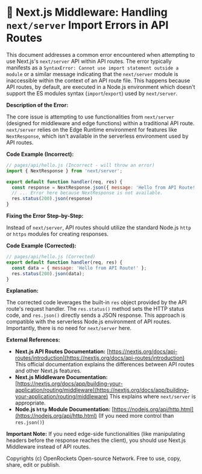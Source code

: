 # 🐞 Next.js Middleware: Handling `next/server` Import Errors in API Routes


This document addresses a common error encountered when attempting to use Next.js's `next/server` API within API routes.  The error typically manifests as a `SyntaxError: Cannot use import statement outside a module` or a similar message indicating that the `next/server` module is inaccessible within the context of an API route file.  This happens because API routes, by default, are executed in a Node.js environment which doesn't support the ES modules syntax (`import`/`export`) used by `next/server`.


**Description of the Error:**

The core issue is attempting to use functionalities from `next/server` (designed for middleware and edge functions) within a traditional API route.  `next/server` relies on the Edge Runtime environment for features like `NextResponse`, which isn't available in the serverless environment used by API routes.


**Code Example (Incorrect):**

```javascript
// pages/api/hello.js (Incorrect - will throw an error)
import { NextResponse } from 'next/server';

export default function handler(req, res) {
  const response = NextResponse.json({ message: 'Hello from API Route!' });
  // ... Error here because NextResponse is not available.
  res.status(200).json(response) 
}
```

**Fixing the Error Step-by-Step:**

Instead of `next/server`, API routes should utilize the standard Node.js `http` or `https` modules for creating responses.


**Code Example (Corrected):**

```javascript
// pages/api/hello.js (Corrected)
export default function handler(req, res) {
  const data = { message: 'Hello from API Route!' };
  res.status(200).json(data); 
}
```

**Explanation:**

The corrected code leverages the built-in `res` object provided by the API route's request handler.  The `res.status()` method sets the HTTP status code, and `res.json()` directly sends a JSON response.  This approach is compatible with the serverless Node.js environment of API routes.  Importantly, there is no need for `next/server` here.


**External References:**

* **Next.js API Routes Documentation:** [https://nextjs.org/docs/api-routes/introduction](https://nextjs.org/docs/api-routes/introduction)  This official documentation explains the differences between API routes and other Next.js features.
* **Next.js Middleware Documentation:** [https://nextjs.org/docs/app/building-your-application/routing/middleware](https://nextjs.org/docs/app/building-your-application/routing/middleware) This explains where `next/server` is appropriate.
* **Node.js `http` Module Documentation:** [https://nodejs.org/api/http.html](https://nodejs.org/api/http.html)  (If you need more control than `res.json()`)

**Important Note:** If you need edge-side functionalities (like manipulating headers before the response reaches the client), you should use Next.js Middleware instead of API routes.



Copyrights (c) OpenRockets Open-source Network. Free to use, copy, share, edit or publish.

